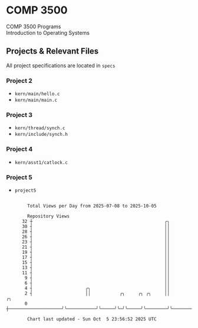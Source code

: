 # COMP 3500
COMP 3500 Programs  
Introduction to Operating Systems  
## Projects & Relevant Files
All project specifications are located in `specs`
### Project 2
- `kern/main/hello.c`
- `kern/main/main.c`
### Project 3
- `kern/thread/synch.c`
- `kern/include/synch.h`
### Project 4
- `kern/asst1/catlock.c`
### Project 5
- `project5`

```

        Total Views per Day from 2025-07-08 to 2025-10-05

        Repository Views
      32 ┼                                                  ╭╮
      30 ┤                                                  ││
      28 ┤                                                  ││
      26 ┤                                                  ││
      23 ┤                                                  ││
      21 ┤                                                  ││
      19 ┤                                                  ││
      17 ┤                                                  ││
      15 ┤                                                  ││
      13 ┤                                                  ││
      11 ┤                                                  ││
       9 ┤                                                  ││
       6 ┤                                                  ││
       4 ┤                    ╭╮                            ││
       2 ┤                    ││           ╭╮     ╭╮ ╭╮     ││        ╭╮
       0 ┼────────────────────╯╰───────────╯╰─────╯╰─╯╰─────╯╰────────╯╰───────────────────────────

        Chart last updated - Sun Oct  5 23:56:52 2025 UTC
        
```
